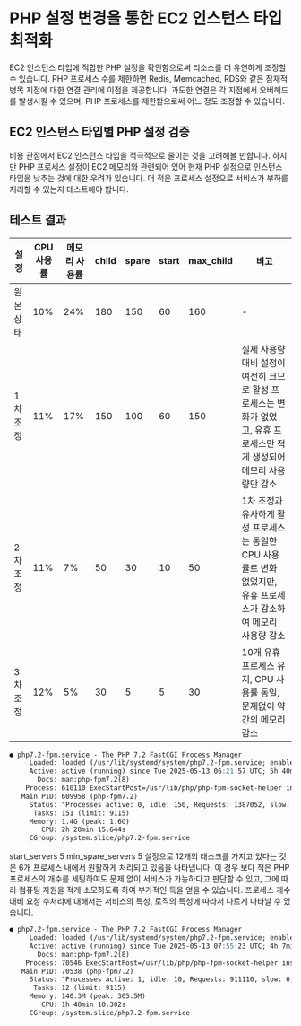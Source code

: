 # PHP 설정 변경을 통한 EC2 인스턴스 타입 최적화

EC2 인스턴스 타입에 적합한 PHP 설정을 확인함으로써 리소스를 더 유연하게 조정할 수 있습니다. PHP 프로세스 수를 제한하면 Redis, Memcached, RDS와 같은 잠재적 병목 지점에 대한 연결 관리에 이점을 제공합니다. 과도한 연결은 각 지점에서 오버헤드를 발생시킬 수 있으며, PHP 프로세스를 제한함으로써 어느 정도 조정할 수 있습니다.

## EC2 인스턴스 타입별 PHP 설정 검증
비용 관점에서 EC2 인스턴스 타입을 적극적으로 줄이는 것을 고려해볼 만합니다. 하지만 PHP 프로세스 설정이 EC2 메모리와 관련되어 있어 현재 PHP 설정으로 인스턴스 타입을 낮추는 것에 대한 우려가 있습니다. 더 적은 프로세스 설정으로 서비스가 부하를 처리할 수 있는지 테스트해야 합니다.

## 테스트 결과

| 설정 | CPU 사용률 | 메모리 사용률 | child | spare | start | max_child | 비고 |
|------|------------|---------------|---------------|---------------|-----------|-------------------|------|
| 원본 상태 | 10% | 24% | 180 | 150 | 60 | 160 | - |
| 1차 조정 | 11% | 17% | 150 | 100 | 60 | 150 | 실제 사용량 대비 설정이 여전히 크므로 활성 프로세스는 변화가 없었고, 유휴 프로세스만 적게 생성되어 메모리 사용량만 감소 |
| 2차 조정 | 11% | 7% | 50 | 30 | 10 | 50 | 1차 조정과 유사하게 활성 프로세스는 동일한 CPU 사용률로 변화 없었지만, 유휴 프로세스가 감소하여 메모리 사용량 감소 |
| 3차 조정 | 12% | 5% | 30 | 5 | 5 | 30 | 10개 유휴 프로세스 유지, CPU 사용률 동일, 문제없이 약간의 메모리 감소 |


```markdown
● php7.2-fpm.service - The PHP 7.2 FastCGI Process Manager
     Loaded: loaded (/usr/lib/systemd/system/php7.2-fpm.service; enabled; preset: enabled)
     Active: active (running) since Tue 2025-05-13 06:21:57 UTC; 5h 40min ago
       Docs: man:php-fpm7.2(8)
    Process: 610110 ExecStartPost=/usr/lib/php/php-fpm-socket-helper install /run/php/php-fpm.sock /etc/php/7.2/fpm/poo>
   Main PID: 609958 (php-fpm7.2)
     Status: "Processes active: 0, idle: 150, Requests: 1387052, slow: 0, Traffic: 84.5req/sec"
      Tasks: 151 (limit: 9115)
     Memory: 1.4G (peak: 1.6G)
        CPU: 2h 28min 15.644s
     CGroup: /system.slice/php7.2-fpm.service
```

start_servers 5 min_spare_servers 5 설정으로 12개의 태스크를 가지고 있다는 것은 6개 프로세스 내에서 원활하게 처리되고 있음을 나타냅니다. 이 경우 보다 적은 PHP 프로세스의 개수를 세팅하여도 문제 없이 서비스가 가능하다고 판단할 수 있고, 그에 따라 컴퓨팅 자원을 적게 소모하도록 하여 부가적인 득을 얻을 수 있습니다.
프로세스 개수대비 요청 수처리에 대해서는 서비스의 특성, 로직의 특성에 따라서 다르게 나타날 수 있습니다.

```markdown
● php7.2-fpm.service - The PHP 7.2 FastCGI Process Manager
     Loaded: loaded (/usr/lib/systemd/system/php7.2-fpm.service; enabled; preset: enabled)
     Active: active (running) since Tue 2025-05-13 07:55:23 UTC; 4h 7min ago
       Docs: man:php-fpm7.2(8)
    Process: 70546 ExecStartPost=/usr/lib/php/php-fpm-socket-helper install /run/php/php-fpm.sock /etc/php/7.2/fpm/pool>
   Main PID: 70538 (php-fpm7.2)
     Status: "Processes active: 1, idle: 10, Requests: 911110, slow: 0, Traffic: 73.7req/sec"
      Tasks: 12 (limit: 9115)
     Memory: 140.3M (peak: 365.5M)
        CPU: 1h 48min 10.302s
     CGroup: /system.slice/php7.2-fpm.service

```
